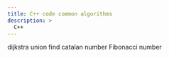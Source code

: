 ```yaml
---
title: C++ code common algorithms
description: >
  C++
---
```


dijkstra
union find
catalan number 
Fibonacci number 




